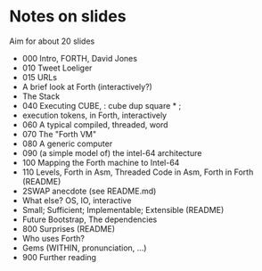 # Notes on slides

Aim for about 20 slides

- 000 Intro, FORTH, David Jones
- 010 Tweet Loeliger
- 015 URLs
- A brief look at Forth (interactively?)
- The Stack
- 040 Executing CUBE, : cube  dup square * ;
- execution tokens, in Forth, interactively
- 060 A typical compiled, threaded, word
- 070 The "Forth VM"
- 080 A generic computer
- 090 (a simple model of) the intel-64 architecture
- 100 Mapping the Forth machine to Intel-64
- 110 Levels, Forth in Asm, Threaded Code in Asm, Forth in Forth (README)
- 2SWAP anecdote (see README.md)
- What else? OS, IO, interactive
- Small; Sufficient; Implementable; Extensible (README)
- Future Bootstrap, The dependencies
- 800 Surprises (README)
- Who uses Forth?
- Gems (WITHIN, pronunciation, ...)
- 900 Further reading


